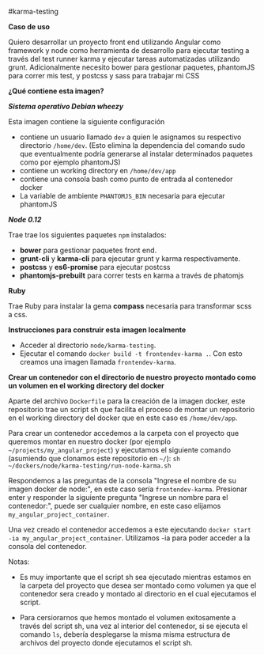 #karma-testing

**Caso de uso**

Quiero desarrollar un proyecto front end utilizando Angular como framework y node como herramienta de desarrollo para ejecutar testing a través del test runner karma y ejecutar tareas automatizadas utilizando grunt. Adicionalmente necesito bower para gestionar paquetes, phantomJS para correr mis test, y postcss y sass para trabajar mi CSS

**¿Qué contiene esta imagen?**

***Sistema operativo Debian wheezy***

Esta imagen contiene la siguiente configuración 

- contiene un usuario llamado `dev` a quien le asignamos su respectivo directorio `/home/dev`. (Esto elimina la dependencia del comando sudo que eventualmente podría generarse al instalar determinados paquetes como por ejemplo phantomJS)
- contiene un working directory en `/home/dev/app`
- contiene una consola bash como punto de entrada al contenedor docker
- La variable de ambiente `PHANTOMJS_BIN` necesaria para ejecutar phantomJS

***Node 0.12***

Trae trae los siguientes paquetes `npm` instalados:

- **bower** para gestionar paquetes front end.
- **grunt-cli** y **karma-cli** para ejecutar grunt y karma respectivamente.
- **postcss** y **es6-promise** para ejecutar postcss
- **phantomjs-prebuilt** para correr tests en karma a través de phatomjs 


**Ruby**

Trae Ruby para instalar la gema **compass** necesaria para transformar scss a css.




**Instrucciones para construir esta imagen localmente**

- Acceder al directorio `node/karma-testing`.
- Ejecutar el comando `docker build -t frontendev-karma .`. Con esto creamos una imagen llamada `frontendev-karma`.

**Crear un contenedor con el directorio de nuestro proyecto montado como un volumen en el working directory del docker**

Aparte del archivo `Dockerfile` para la creación de la imagen docker, este repositorio trae un script sh que facilita el proceso de montar un repositorio en el working directory del docker que en este caso es `/home/dev/app`.

Para crear un contenedor accedemos a la carpeta con el proyecto que queremos montar en nuestro docker (por ejemplo `~/projects/my_angular_project`) y ejecutamos el siguiente comando (asumiendo que clonamos este repositorio en `~/`): `sh ~/dockers/node/karma-testing/run-node-karma.sh`

Respondemos a las preguntas de la consola "Ingrese el nombre de su imagen docker de node:", en este caso sería `frontendev-karma`. Presionar enter y responder la siguiente pregunta "Ingrese un nombre para el contenedor:", puede ser cualquier nombre, en este caso elijamos `my_angular_project_container`.

Una vez creado el contenedor accedemos a este ejecutando `docker start -ia my_angular_project_container`. Utilizamos -ia para poder acceder a la consola del contenedor.

Notas:

- Es muy importante que el script sh sea ejecutado mientras estamos en la carpeta del proyecto que desea ser montado como volumen ya que el contenedor sera creado y montado al directorio en el cual ejecutamos el script.

- Para cersiorarnos que hemos montado el volumen exitosamente a través del script sh, una vez al interior del contenedor, si se ejecuta el comando `ls`, debería desplegarse la misma misma estructura  de archivos del proyecto donde ejecutamos el script sh. 
